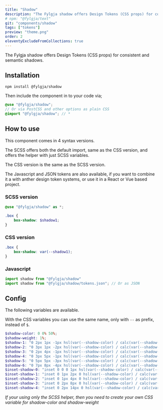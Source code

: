 ```yaml
---
title: "Shadow"
description: "The Fylgja shadow offers Design Tokens (CSS props) for consistent and semantic shadows."
# npm: "@fylgja/text"
git: "components/shadow"
tags: ["tokens"]
preview: "theme.png"
order: 2
eleventyExcludeFromCollections: true
---
```


The Fylgja shadow offers Design Tokens (CSS props) for consistent and semantic shadows.

## Installation

```bash
npm install @fylgja/shadow
```

Then include the component in to your code via;

```scss
@use "@fylgja/shadow";
// Or via PostCSS and other options as plain CSS
@import "@fylgja/shadow"; // *
```

## How to use

This component comes in 4 syntax versions.

The SCSS offers both the default import, same as the CSS version,
and offers the helper with just SCSS variables.

The CSS version is the same as the SCSS version.

The Javascript and JSON tokens are also available,
if you want to combine it a with anther design token systems,
or use it in a React or Vue based project.

### SCSS version

```scss
@use "@fylgja/shadow" as *;

.box {
    box-shadow: $shadow1;
}
```

### CSS version

```css
.box {
    box-shadow: var(--shadow1);
}
```

### Javascript

```js
import shadow from "@fylgja/shadow"
import shadow from "@fylgja/shadow/tokens.json"; // Or as JSON
```

## Config

The following variables are available.

With the CSS variables you can use the same name, only with `--` as prefix,
instead of `$`.

```scss
$shadow-color: 0 0% 50%;
$shadow-weight: 1%;
$shadow-1: "0 2px 1px -1px hsl(var(--shadow-color) / calc(var(--shadow-weight) + 18%)), 0 1px 1px hsl(var(--shadow-color) / calc(var(--shadow-weight) + 12%)), 0 1px 3px hsl(var(--shadow-color) / calc(var(--shadow-weight) + 10%))";
$shadow-2: "0 3px 1px -2px hsl(var(--shadow-color) / calc(var(--shadow-weight) + 18%)), 0 2px 2px hsl(var(--shadow-color) / calc(var(--shadow-weight) + 12%)), 0 1px 5px hsl(var(--shadow-color) / calc(var(--shadow-weight) + 10%))";
$shadow-3: "0 2px 4px -1px hsl(var(--shadow-color) / calc(var(--shadow-weight) + 18%)), 0 4px 5px hsl(var(--shadow-color) / calc(var(--shadow-weight) + 12%)), 0 1px 10px hsl(var(--shadow-color) / calc(var(--shadow-weight) + 10%))";
$shadow-4: "0 3px 5px -1px hsl(var(--shadow-color) / calc(var(--shadow-weight) + 18%)), 0 6px 10px hsl(var(--shadow-color) / calc(var(--shadow-weight) + 12%)), 0 1px 18px hsl(var(--shadow-color) / calc(var(--shadow-weight) + 10%))";
$shadow-5: "0 5px 5px -3px hsl(var(--shadow-color) / calc(var(--shadow-weight) + 18%)), 0 8px 10px 1px hsl(var(--shadow-color) / calc(var(--shadow-weight) + 12%)), 0 3px 14px 2px hsl(var(--shadow-color) / calc(var(--shadow-weight) + 10%))";
$shadow-6: "0 7px 8px -4px hsl(var(--shadow-color) / calc(var(--shadow-weight) + 18%)), 0 12px 17px 2px hsl(var(--shadow-color) / calc(var(--shadow-weight) + 12%)), 0 5px 22px 4px hsl(var(--shadow-color) / calc(var(--shadow-weight) + 10%))";
$inset-shadow-0: "inset 0 0 0 1px hsl(var(--shadow-color) / calc(var(--shadow-weight) + 9%))";
$inset-shadow-1: "inset 0 1px 2px 0 hsl(var(--shadow-color) / calc(var(--shadow-weight) + 9%))";
$inset-shadow-2: "inset 0 1px 4px 0 hsl(var(--shadow-color) / calc(var(--shadow-weight) + 9%))";
$inset-shadow-3: "inset 0 2px 8px 0 hsl(var(--shadow-color) / calc(var(--shadow-weight) + 9%))";
$inset-shadow-4: "inset 0 2px 14px 0 hsl(var(--shadow-color) / calc(var(--shadow-weight) + 9%))";
```

_If your using only the SCSS helper,_
_then you need to create your own CSS variable for shadow-color and shadow-weight_

